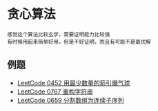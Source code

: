 # 贪心算法

```
感觉这个算法比较玄学，需要证明能力比较强
有时候用起来简单好用，但是不好证明，而且有可能不是最优解
```

## 例题

- [LeetCode 0452 用最少数量的箭引爆气球](https://leetcode-cn.com/problems/minimum-number-of-arrows-to-burst-balloons/)
- [LeetCode 0767 重构字符串](https://leetcode-cn.com/problems/reorganize-string/)
- [LeetCode 0659 分割数组为连续子序列](https://leetcode-cn.com/problems/split-array-into-consecutive-subsequences/)
